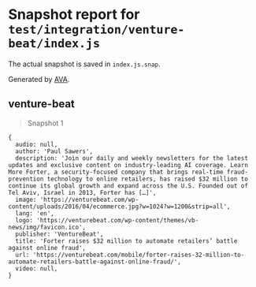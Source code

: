 # Snapshot report for `test/integration/venture-beat/index.js`

The actual snapshot is saved in `index.js.snap`.

Generated by [AVA](https://avajs.dev).

## venture-beat

> Snapshot 1

    {
      audio: null,
      author: 'Paul Sawers',
      description: 'Join our daily and weekly newsletters for the latest updates and exclusive content on industry-leading AI coverage. Learn More Forter, a security-focused company that brings real-time fraud-prevention technology to online retailers, has raised $32 million to continue its global growth and expand across the U.S. Founded out of Tel Aviv, Israel in 2013, Forter has […]',
      image: 'https://venturebeat.com/wp-content/uploads/2016/04/ecommerce.jpg?w=1024?w=1200&strip=all',
      lang: 'en',
      logo: 'https://venturebeat.com/wp-content/themes/vb-news/img/favicon.ico',
      publisher: 'VentureBeat',
      title: 'Forter raises $32 million to automate retailers’ battle against online fraud',
      url: 'https://venturebeat.com/mobile/forter-raises-32-million-to-automate-retailers-battle-against-online-fraud/',
      video: null,
    }
